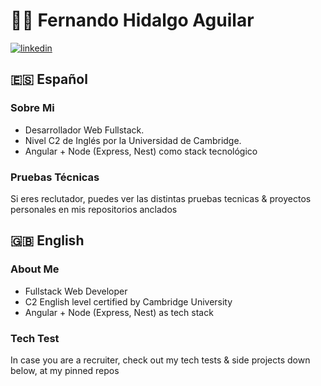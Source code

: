 # 👨‍💻 Fernando Hidalgo Aguilar
[![linkedin](https://img.shields.io/badge/linkedin-0A66C2?style=for-the-badge&logo=linkedin&logoColor=white)](https://www.linkedin.com/in/fernando-hidalgo-aguilar-047)

## 🇪🇸 Español
### Sobre Mi
- Desarrollador Web Fullstack.
- Nivel C2 de Inglés por la Universidad de Cambridge.
- Angular + Node (Express, Nest) como stack tecnológico

### Pruebas Técnicas
Si eres reclutador, puedes ver las distintas pruebas tecnicas & proyectos personales en mis repositorios anclados

## 🇬🇧 English
### About Me
- Fullstack Web Developer
- C2 English level certified by Cambridge University
- Angular + Node (Express, Nest) as tech stack

### Tech Test
In case you are a recruiter, check out my tech tests & side projects down below, at my pinned repos
